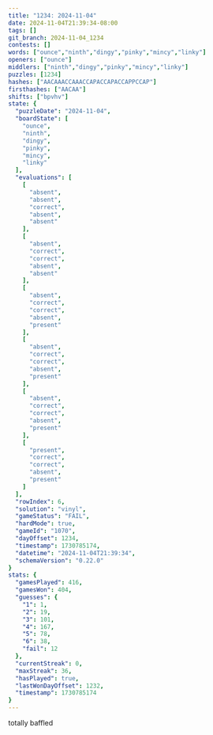 ```yaml
---
title: "1234: 2024-11-04"
date: 2024-11-04T21:39:34-08:00
tags: []
git_branch: 2024-11-04_1234
contests: []
words: ["ounce","ninth","dingy","pinky","mincy","linky"]
openers: ["ounce"]
middlers: ["ninth","dingy","pinky","mincy","linky"]
puzzles: [1234]
hashes: ["AACAAACCAAACCAPACCAPACCAPPCCAP"]
firsthashes: ["AACAA"]
shifts: ["bpvhv"]
state: {
  "puzzleDate": "2024-11-04",
  "boardState": [
    "ounce",
    "ninth",
    "dingy",
    "pinky",
    "mincy",
    "linky"
  ],
  "evaluations": [
    [
      "absent",
      "absent",
      "correct",
      "absent",
      "absent"
    ],
    [
      "absent",
      "correct",
      "correct",
      "absent",
      "absent"
    ],
    [
      "absent",
      "correct",
      "correct",
      "absent",
      "present"
    ],
    [
      "absent",
      "correct",
      "correct",
      "absent",
      "present"
    ],
    [
      "absent",
      "correct",
      "correct",
      "absent",
      "present"
    ],
    [
      "present",
      "correct",
      "correct",
      "absent",
      "present"
    ]
  ],
  "rowIndex": 6,
  "solution": "vinyl",
  "gameStatus": "FAIL",
  "hardMode": true,
  "gameId": "1070",
  "dayOffset": 1234,
  "timestamp": 1730785174,
  "datetime": "2024-11-04T21:39:34",
  "schemaVersion": "0.22.0"
}
stats: {
  "gamesPlayed": 416,
  "gamesWon": 404,
  "guesses": {
    "1": 1,
    "2": 19,
    "3": 101,
    "4": 167,
    "5": 78,
    "6": 38,
    "fail": 12
  },
  "currentStreak": 0,
  "maxStreak": 36,
  "hasPlayed": true,
  "lastWonDayOffset": 1232,
  "timestamp": 1730785174
}
---
```

<!-- more -->
totally baffled
